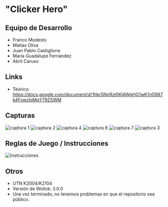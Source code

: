 # "Clicker Hero"

## Equipo de Desarrollo

- Franco Modesto
- Matías Oliva
- Juan Pablo Castiglione
- María Guadalupe Fernández
- Abril Caruso

## Links

- Teórico: https://docs.google.com/document/d/1hbr5NnRzI0KIAWgHG1wK1nD987k4FxwzlqMqY79ZSWM

## Capturas

![captura 1](Screen_1.png)
![captura 2](Screen_2.png)
![captura 4](Screen_4.png)
![captura 6](Screen_6.png)
![captura 7](Screen_7.png)
![captura 3](Screen_3.png)

## Reglas de Juego / Instrucciones

![Instrucciones](instrucciones.jpg)

## Otros

- UTN K2004/K2104
- Versión de Wollok: 3.0.0
- Una vez terminado, no tenemos problemas en que el repositorio sea público.
